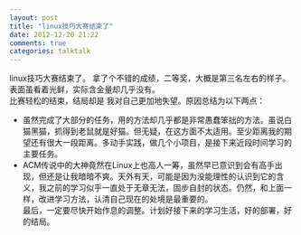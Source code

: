 ```yaml
---
layout: post
title: "linux技巧大赛结束了"
date: 2012-12-20 21:22
comments: true
categories: talktalk
---
```


linux技巧大赛结束了。 拿了个不错的成绩，二等奖，大概是第三名左右的样子。表面虽看着光鲜，实际含金量却几乎没有。		
比赛轻松的结束，结局却是 我对自己更加地失望。原因总结为以下两点：		 
- 虽然完成了大部分的任务，用的方法却几乎都是非常愚蠢笨拙的方法。虽说白猫黑猫，抓得到老鼠就是好猫。但无疑，在这方面不太适用。至少距离我的期望还有很大一段距离。多动手实践，做几个小项目，是接下来近段时间学习的主要任务。		 
- ACM传说中的大神竟然在Linux上也高人一筹，虽然早已意识到会有高手出现，但还是让我暗暗不爽。天外有天，可能是因为没能理性的认识到它的含义，我之前的学习似乎一直处于无章无法，固步自封的状态。仍然，和上面一样，改进学习方法，认清自己现在的处境是最重要的。		
最后，一定要尽快开始作息的调整。计划好接下来的学习生活，好的部署，好的结局。		
